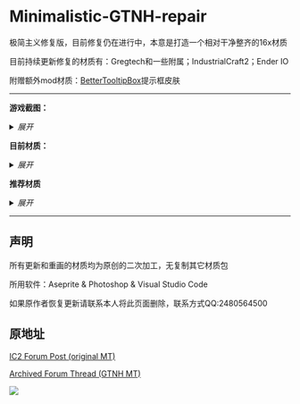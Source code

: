 # Minimalistic-GTNH-repair
极简主义修复版，目前修复仍在进行中，本意是打造一个相对干净整齐的16x材质

目前持续更新修复的材质有：Gregtech和一些附属；IndustrialCraft2；Ender IO

附赠额外mod材质：[BetterTooltipBox](https://github.com/xiaoxing2005/BetterTooltipBox)提示框皮肤

---
__游戏截图：__
<details>
<summary><i>展开</i></summary>
<img src="https://github.com/Fogy-F/Minimalistic-GTNH-repair/blob/7ba62a0d7e5ed047afc00d068ae7b3cfbeb8a0b7/screenshots/2024-10-01_08.28.28.png" />

ps:不知道什么问题，开了光影之后机器上会有一层阴影，没光影是正常的

---
</details>

__目前材质：__
<details>
<summary><i>展开</i></summary>

__整合包版本__

`GT:New Horizons 2.6.1 Java8`

__Gregtech__

- GT++.
- BartWorks.
- GigaGramFab.
- GalaxySpace.
- GT:New Horizons.
- Good Generator.
- GTNH-Intergalactic.
- TecTech-Tec Technology!.


__IndustrialCraft2__

- Advanced Solar Panel

__Ender IO__

- 只更新管道部分,其他材质暂无考虑

---
</details>


__推荐材质__
<details>
<summary><i>展开</i></summary>

界面UI：[Modernity-GTNH-UI](https://github.com/ABKQPO/Modernity-GTNH-UI)

高版本MC材质：[Modernity](https://www.curseforge.com/minecraft/texture-packs/modernity) &
[New Default+](https://www.curseforge.com/minecraft/texture-packs/newdefaultplus)

多mod材质（有覆盖部分）：[Unity](https://www.curseforge.com/minecraft/texture-packs/unity)

</details>

---
## 声明
所有更新和重画的材质均为原创的二次加工，无复制其它材质包

所用软件：Aseprite & Photoshop & Visual Studio Code

如果原作者恢复更新请联系本人将此页面删除，联系方式QQ:2480564500

## 原地址
[IC2 Forum Post (original MT)](https://forum.industrial-craft.net/thread/10612-16x-minimalist-technology-gt6-gt5e/)

[Archived Forum Thread (GTNH MT)](https://web.archive.org/web/20230422125419/https://www.gtnewhorizons.com/forum/m/36844562/viewthread/32165079-minimalist-gt-v-010)

[![](https://img.shields.io/badge/License-CC%20BY--NC--SA%203.0-yellow.svg?style=flat-square)](https://creativecommons.org/licenses/by-nc-sa/3.0/)
